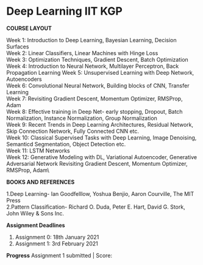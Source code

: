 # Deep Learning IIT KGP
**COURSE LAYOUT**

Week 1:  Introduction to Deep Learning, Bayesian Learning, Decision Surfaces\
Week 2:  Linear Classifiers, Linear Machines with Hinge Loss\
Week 3:  Optimization Techniques, Gradient Descent, Batch Optimization\
Week 4:  Introduction to Neural Network, Multilayer Perceptron, Back Propagation Learning
Week 5:  Unsupervised Learning with Deep Network, Autoencoders\
Week 6:  Convolutional Neural Network, Building blocks of CNN, Transfer Learning\
Week 7:  Revisiting Gradient Descent, Momentum Optimizer, RMSProp, Adam\
Week 8:  Effective training in Deep Net- early stopping, Dropout, Batch Normalization, Instance Normalization, Group Normalization\
Week 9:  Recent Trends in Deep Learning Architectures, Residual Network, Skip Connection Network, Fully Connected CNN etc.\
Week 10: Classical Supervised Tasks with Deep Learning, Image Denoising, Semanticd Segmentation, Object Detection etc.\
Week 11: LSTM Networks\
Week 12: Generative Modeling with DL, Variational Autoencoder, Generative Adversarial Network Revisiting Gradient Descent, Momentum Optimizer, RMSProp, Adam\

**BOOKS AND REFERENCES**

1.Deep Learning- Ian Goodfelllow, Yoshua Benjio, Aaron Courville, The MIT Press\
2.Pattern Classification- Richard O. Duda, Peter E. Hart, David G. Stork, John Wiley & Sons Inc.


**Assignment Deadlines**
1. Assignment 0: 18th January 2021
2. Assignment 1: 3rd February 2021


**Progress**
Assignment 1 submitted | Score:
